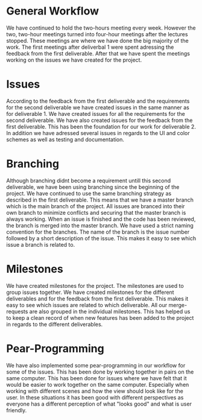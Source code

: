 # General Workflow
We have continued to hold the two-hours meeting every week. However the two, two-hour meetings turned into four-hour meetings after the lectures stopped. These meetings are where we have done the big majority of the work. The first meetings after deliverbal 1 were spent adressing the feedback from the first deliverable. After that we have spent the meetings working on the issues we have created for the project. 

# Issues
According to the feedback from the first deliverable and the requirements for the second deliverable we have created issues in the same manner as for deliverable 1. We have created issues for all the requirements for the second deliverable. We have also created issues for the feedback from the first deliverable. This has been the foundation for our work for deliverable 2. In addition we have adressed several issues in regards to the UI and color schemes as well as testing and documentation. 

# Branching
Although branching didnt become a requirement untill this second deliverable, we have been using branching since the beginning of the project. We have continued to use the same branching strategy as described in the first deliverable. This means that we have a master branch which is the main branch of the project. All issues are branced into their own branch to minimize conflicts and securing that the master branch is always working. When an issue is finished and the code has been reviewed, the branch is merged into the master branch. We have used a strict naming convention for the branches. The name of the branch is the issue number followed by a short description of the issue. This makes it easy to see which issue a branch is related to.

# Milestones
We have created milestones for the project. The milestones are used to group issues together. We have created milestones for the different deliverables and for the feedback from the first deliverable. This makes it easy to see which issues are related to which deliverable. All our merge-requests are also grouped in the individual milestones. This has helped us to keep a clean record of when new features has been added to the project in regards to the different deliverables. 

# Pear-Programming
We have also implemented some pear-programming in our workflow for some of the issues. This has been done by working together in pairs on the same computer. This has been done for issues where we have felt that it would be easier to work together on the same computer. Especially when working with different scenes and how the view should look like for the user. In these situations it has been good with different perspectives as everyone has a different perception of what "looks good" and what is user friendly. 